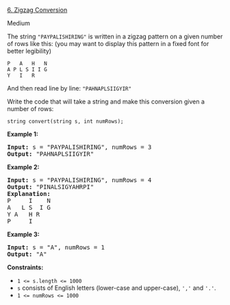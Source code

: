 [6. Zigzag Conversion](https://leetcode.com/problems/zigzag-conversion/)

Medium

The string `"PAYPALISHIRING"` is written in a zigzag pattern on a given number of rows like this: (you may want to display this pattern in a fixed font for better legibility)

```
P   A   H   N
A P L S I I G
Y   I   R
```

And then read line by line: `"PAHNAPLSIIGYIR"`

Write the code that will take a string and make this conversion given a number of rows:

```
string convert(string s, int numRows);
```

**Example 1:**

<pre><strong>Input:</strong> s = "PAYPALISHIRING", numRows = 3
<strong>Output:</strong> "PAHNAPLSIIGYIR"
</pre>

**Example 2:**

<pre><strong>Input:</strong> s = "PAYPALISHIRING", numRows = 4
<strong>Output:</strong> "PINALSIGYAHRPI"
<strong>Explanation:</strong>
P     I    N
A   L S  I G
Y A   H R
P     I
</pre>

**Example 3:**

<pre><strong>Input:</strong> s = "A", numRows = 1
<strong>Output:</strong> "A"
</pre>

**Constraints:**

* `1 <= s.length <= 1000`
* `s` consists of English letters (lower-case and upper-case), `','` and `'.'`.
* `1 <= numRows <= 1000`
